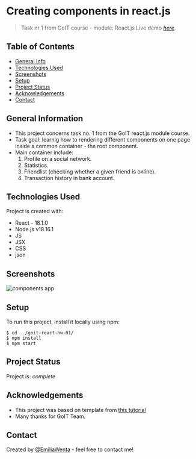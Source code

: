 # Creating components in react.js
> Task nr 1 from GoIT course - module: React.js
> Live demo [_here_]( https://emiliawenta.github.io/goit-react-hw-01/).

## Table of Contents
* [General Info](#general-information)
* [Technologies Used](#technologies-used)
* [Screenshots](#screenshots)
* [Setup](#setup)
* [Project Status](#project-status)
* [Acknowledgements](#acknowledgements)
* [Contact](#contact)
<!-- * [License](#license) -->


## General Information
- This project concerns task no. 1 from the GoIT react.js module course.
- Task goal: learnig how to rendering different components on one page inside a common container - the <App> root component.
- Main container include:
  1. Profile on a social network.
  2. Statistics.
  3. Friendlist (checking whether a given friend is online).
  4. Transaction history in bank account.

## Technologies Used 
Project is created with:
- React - 18.1.0
- Node.js v18.16.1
- JS
- JSX
- CSS
- json

## Screenshots
![components app](https://github.com/EmiliaWenta/goit-react-hw-01/assets/126571469/429f0e81-69f9-421f-826f-8d67fb86ba2f)


## Setup
To run this project, install it locally using npm: 

```
$ cd ../goit-react-hw-01/
$ npm install
$ npm start
```


## Project Status
Project is:  _complete_

## Acknowledgements
- This project was based on template from [this tutorial](https://github.com/goitacademy/react-homework-template#readme)
- Many thanks for GoIT Team.


## Contact
Created by [@EmiliaWenta](https://github.com/EmiliaWenta) - feel free to contact me!

